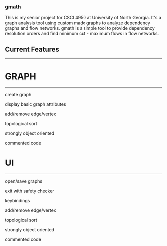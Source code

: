 ### gmath
This is my senior project for CSCI 4950 at University of North Georgia.
It's a graph analysis tool using custom made graphs to analyze dependency graphs and flow networks.
gmath is a simple tool to provide dependency resolution orders and find minimum cut - maximum flows in flow networks.

## Current Features
-------------------
#  GRAPH
---------------
create graph

display basic graph attributes

add/remove edge/vertex

topological sort

strongly object oriented

commented code



# UI
----------
open/save graphs

exit with safety checker

keybindings

add/remove edge/vertex

topological sort

strongly object oriented

commented code
